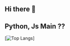 ## Hi there 👋
## Python, Js Main ??
[![Top Langs](https://github-readme-stats-eight-lac-66.vercel.app/api/top-langs/?username=Premnoi&theme=dark)]
<!--
**Premnoi/Premnoi** is a ✨ _special_ ✨ repository because its `README.md` (this file) appears on your GitHub profile.

Here are some ideas to get you started:

- 🔭 I’m currently working on ...
- 🌱 I’m currently learning ...
- 👯 I’m looking to collaborate on ...
- 🤔 I’m looking for help with ...
- 💬 Ask me about ...
- 📫 How to reach me: ...
- 😄 Pronouns: ...
- ⚡ Fun fact: ...
-->
